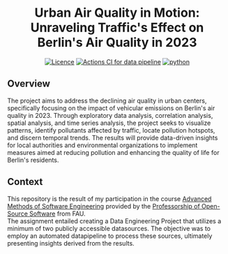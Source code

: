 <div style="text-align: center;">

# Urban Air Quality in Motion: Unraveling Traffic's Effect on Berlin's Air Quality in 2023

[![Licence](https://img.shields.io/badge/Licence-MIT-orange)](https://opensource.org/license/mit/)
[![Actions CI for data pipeline](https://github.com/jiorgos2811/made-template-ws2324/actions/workflows/ci.yaml/badge.svg)](https://github.com/jiorgos2811/made-template-ws2324/actions/workflows/ci.yaml)
[![python](https://img.shields.io/badge/Python-3.12-3776AB.svg?style=flat&logo=python&logoColor=white)](https://www.python.org)

</div>

## Overview
The project aims to address the declining air quality in urban centers, specifically focusing on the impact of vehicular emissions on Berlin's air quality in 2023. Through exploratory data analysis, correlation analysis, spatial analysis, and time series analysis, the project seeks to visualize patterns, identify pollutants affected by traffic, locate pollution hotspots, and discern temporal trends. The results will provide data-driven insights for local authorities and environmental organizations to implement measures aimed at reducing pollution and enhancing the quality of life for Berlin's residents.
## Context
This repository is the result of my participation in the course [Advanced Methods of Software Engineering](https://oss.cs.fau.de/teaching/specific/amse/) provided by the [Professorship of Open-Source Software](https://oss.cs.fau.de) from FAU. <br>
The assignment entailed creating a Data Engineering Project that utilizes a minimum of two publicly accessible datasources. The objective was to employ an automated datapipeline to process these sources, ultimately presenting insights derived from the results.